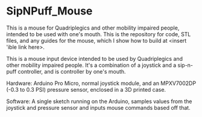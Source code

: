 # SipNPuff_Mouse

This is a mouse for Quadriplegics and other mobility impaired people, intended to be used with one's mouth. 
This is the repository for code, STL files, and any guides for the mouse, which I show how to build at <insert 'ible link here>.

This is a mouse input device intended to be used by Quadriplegics and other mobility impaired people. 
It's a combination of a joystick and a sip-n-puff controller, and is controller by one's mouth. 

Hardware:
Arduino Pro Micro, normal joystick module, and an MPXV7002DP (-0.3 to 0.3 PSI) pressure sensor, enclosed in a 3D printed case.

Software:
A single sketch running on the Arduino, samples values from the joystick and pressure sensor and inputs mouse commands based off that.
